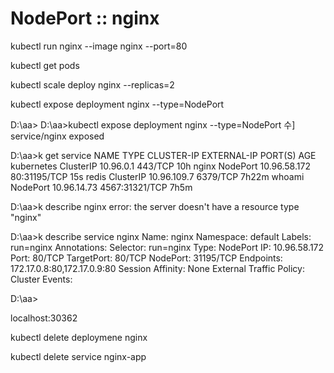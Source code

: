 # NodePort :: nginx 

kubectl run nginx --image nginx --port=80

kubectl get pods

kubectl scale deploy nginx --replicas=2

kubectl expose deployment nginx --type=NodePort

D:\aa>
D:\aa>kubectl expose deployment nginx --type=NodePort                수]
service/nginx exposed

D:\aa>k get service
NAME         TYPE        CLUSTER-IP     EXTERNAL-IP   PORT(S)          AGE
kubernetes   ClusterIP   10.96.0.1      <none>        443/TCP          10h
nginx        NodePort    10.96.58.172   <none>        80:31195/TCP     15s
redis        ClusterIP   10.96.109.7    <none>        6379/TCP         7h22m
whoami       NodePort    10.96.14.73    <none>        4567:31321/TCP   7h5m

D:\aa>k describe nginx
error: the server doesn't have a resource type "nginx"

D:\aa>k describe service nginx
Name:                     nginx
Namespace:                default
Labels:                   run=nginx
Annotations:              <none>
Selector:                 run=nginx
Type:                     NodePort
IP:                       10.96.58.172
Port:                     <unset>  80/TCP
TargetPort:               80/TCP
NodePort:                 <unset>  31195/TCP
Endpoints:                172.17.0.8:80,172.17.0.9:80
Session Affinity:         None
External Traffic Policy:  Cluster
Events:                   <none>

D:\aa>



localhost:30362



kubectl delete deploymene nginx

kubectl delete service nginx-app
